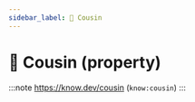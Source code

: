 ```yaml
---
sidebar_label: 🧒 Cousin
---
```


# 🧒 Cousin (property)

:::note
https://know.dev/cousin
(`know:cousin`)
:::
